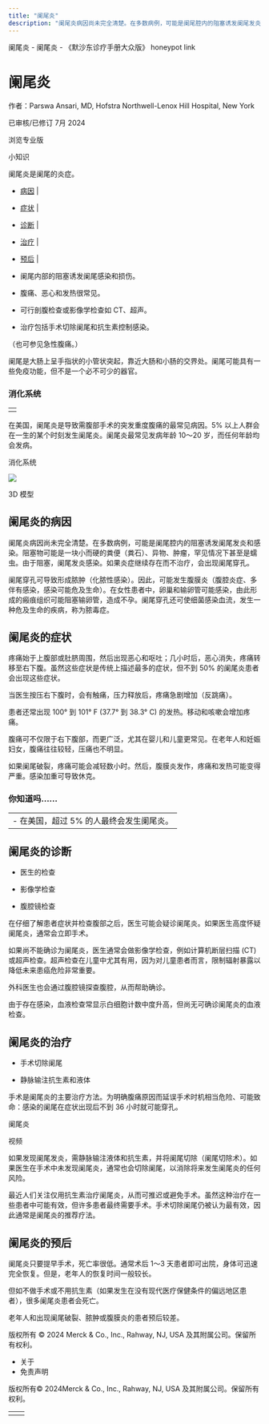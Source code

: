 ```yaml
---
title: "阑尾炎"
description: "阑尾炎病因尚未完全清楚。在多数病例，可能是阑尾腔内的阻塞诱发阑尾发炎和感染。阻塞物可能是一块小而硬的粪便（粪石）、异物、肿瘤，罕见情况下甚至是蠕虫。由于阻塞，阑尾发炎感染。如果炎症继续存在而不治疗，会出现阑尾穿孔。"
---
```


﻿阑尾炎 \- 阑尾炎 \- 《默沙东诊疗手册大众版》 honeypot link

# 阑尾炎

作者：Parswa Ansari, MD, Hofstra Northwell-Lenox Hill Hospital, New York

已审核/已修订 7月 2024

浏览专业版

小知识

阑尾炎是阑尾的炎症。

- [病因](#病因_v79928620_zh) \|
- [症状](#症状_v758068_zh) \|
- [诊断](#诊断_v758085_zh) \|
- [治疗](#治疗_v25244501_zh) \|
- [预后](#预后_v758089_zh) \|

- 阑尾内部的阻塞诱发阑尾感染和损伤。

- 腹痛、恶心和发热很常见。

- 可行剖腹检查或影像学检查如 CT、超声。

- 治疗包括手术切除阑尾和抗生素控制感染。


（也可参见急性腹痛。）

阑尾是大肠上呈手指状的小管状突起，靠近大肠和小肠的交界处。阑尾可能具有一些免疫功能，但不是一个必不可少的器官。

### 消化系统

|     |
| --- |
|  |

在美国，阑尾炎是导致需腹部手术的突发重度腹痛的最常见病因。5% 以上人群会在一生的某个时刻发生阑尾炎。阑尾炎最常见发病年龄 10〜20 岁，而任何年龄均会发病。

消化系统

![](https://edge.sitecorecloud.io/mmanual-ssq1ci05/media/home/images/b/i/o/biodigital-male-digestive-new-cv-sized_zh.jpg?thn=0&sc_lang=zh&mw=500)

3D 模型

## 阑尾炎的病因

阑尾炎病因尚未完全清楚。在多数病例，可能是阑尾腔内的阻塞诱发阑尾发炎和感染。阻塞物可能是一块小而硬的粪便（粪石）、异物、肿瘤，罕见情况下甚至是蠕虫。由于阻塞，阑尾发炎感染。如果炎症继续存在而不治疗，会出现阑尾穿孔。

阑尾穿孔可导致形成脓肿（化脓性感染）。因此，可能发生腹膜炎（腹腔炎症、多伴有感染，感染可能危及生命）。在女性患者中，卵巢和输卵管可能感染，由此形成的瘢痕组织可能阻塞输卵管，造成不孕。阑尾穿孔还可使细菌感染血流，发生一种危及生命的疾病，称为脓毒症。

## 阑尾炎的症状

疼痛始于上腹部或肚脐周围，然后出现恶心和呕吐；几小时后，恶心消失，疼痛转移至右下腹。虽然这些症状是传统上描述最多的症状，但不到 50% 的阑尾炎患者会出现这些症状。

当医生按压右下腹时，会有触痛，压力释放后，疼痛急剧增加（反跳痛）。

患者还常出现 100° 到 101° F (37.7° 到 38.3° C) 的发热。移动和咳嗽会增加疼痛。

腹痛可不仅限于右下腹部，而更广泛，尤其在婴儿和儿童更常见。在老年人和妊娠妇女，腹痛往往较轻，压痛也不明显。

如果阑尾破裂，疼痛可能会减轻数小时。然后，腹膜炎发作，疼痛和发热可能变得严重。感染加重可导致休克。

### 你知道吗……

|     |
| --- |
| - 在美国，超过 5% 的人最终会发生阑尾炎。 |

## 阑尾炎的诊断

- 医生的检查

- 影像学检查

- 腹腔镜检查


在仔细了解患者症状并检查腹部之后，医生可能会疑诊阑尾炎。如果医生高度怀疑阑尾炎，通常会立即手术。

如果尚不能确诊为阑尾炎，医生通常会做影像学检查，例如计算机断层扫描 (CT) 或超声检查。超声检查在儿童中尤其有用，因为对儿童患者而言，限制辐射暴露以降低未来患癌危险非常重要。

外科医生也会通过腹腔镜探查腹腔，从而帮助确诊。

由于存在感染，血液检查常显示白细胞计数中度升高，但尚无可确诊阑尾炎的血液检查。

## 阑尾炎的治疗

- 手术切除阑尾

- 静脉输注抗生素和液体


手术是阑尾炎的主要治疗方法。为明确腹痛原因而延误手术时机相当危险、可能致命：感染的阑尾在症状出现后不到 36 小时就可能穿孔。

阑尾炎



视频

如果发现阑尾发炎，需静脉输注液体和抗生素，并将阑尾切除（阑尾切除术）。如果医生在手术中未发现阑尾炎，通常也会切除阑尾，以消除将来发生阑尾炎的任何风险。

最近人们关注仅用抗生素治疗阑尾炎，从而可推迟或避免手术。虽然这种治疗在一些患者中可能有效，但许多患者最终需要手术。手术切除阑尾仍被认为最有效，因此通常是阑尾炎的推荐疗法。

## 阑尾炎的预后

阑尾炎只要提早手术，死亡率很低。通常术后 1～3 天患者即可出院，身体可迅速完全恢复。但是，老年人的恢复时间一般较长。

但如不做手术或不用抗生素（如果发生在没有现代医疗保健条件的偏远地区患者），很多阑尾炎患者会死亡。

老年人和出现阑尾破裂、脓肿或腹膜炎的患者预后较差。



版权所有 © 2024
Merck & Co., Inc., Rahway, NJ, USA 及其附属公司。保留所有权利。

- 关于
- 免责声明

版权所有© 2024Merck & Co., Inc., Rahway, NJ, USA 及其附属公司。保留所有权利。

|     |     |
| --- | --- |
|  |  |